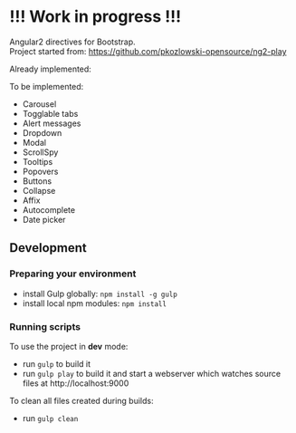 !!! Work in progress !!!
========================

Angular2 directives for Bootstrap.  
Project started from: https://github.com/pkozlowski-opensource/ng2-play  

Already implemented:  

To be implemented:
 - Carousel
 - Togglable tabs
 - Alert messages
 - Dropdown
 - Modal
 - ScrollSpy
 - Tooltips
 - Popovers 
 - Buttons
 - Collapse
 - Affix
 - Autocomplete
 - Date picker

## Development

### Preparing your environment

- install Gulp  globally: `npm install -g gulp`
- install local npm modules: `npm install`

### Running scripts
<!---
For jshint validation:

- run `gulp checkstyle`

To run the tests:

- run `gulp test`
-->
To use the project in **dev** mode:

- run `gulp` to build it
- run `gulp play` to build it and start a webserver which watches source files at http://localhost:9000  

<!---
- run `gulp play tdd` to work in the TDD mode (i.e. watch source files to build and run all tests)

To use the project in **production** mode:

- run `gulp` or `gulp package` to package it
- run `gulp www` to package it and start a webserver at http://localhost:8080
-->
To clean all files created during builds:

- run `gulp clean`